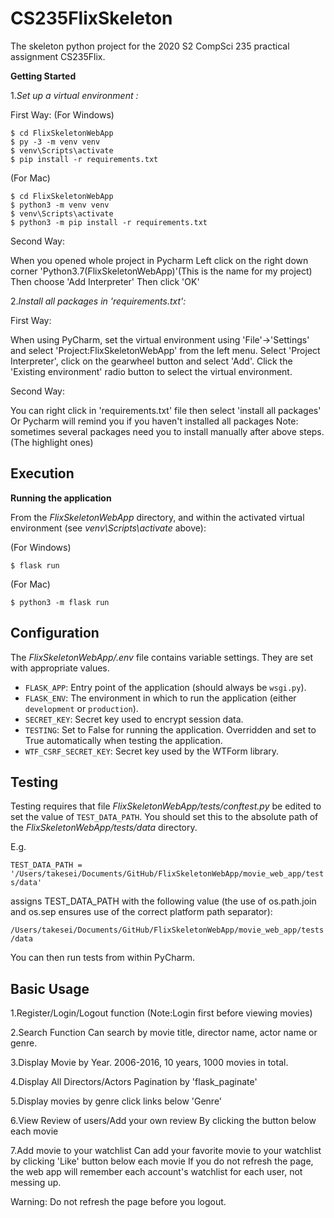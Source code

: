 # CS235FlixSkeleton
The skeleton python project for the 2020 S2 CompSci 235 practical assignment CS235Flix.

**Getting Started**

1._Set up a virtual environment :_ 

First Way:
(For Windows)
```shell
$ cd FlixSkeletonWebApp
$ py -3 -m venv venv
$ venv\Scripts\activate
$ pip install -r requirements.txt
```
(For Mac)
```shell
$ cd FlixSkeletonWebApp
$ python3 -m venv venv
$ venv\Scripts\activate
$ python3 -m pip install -r requirements.txt
```

Second Way:

When you opened whole project in Pycharm
Left click on the right down corner 'Python3.7(FlixSkeletonWebApp)'(This is the name for my project)
Then choose 'Add Interpreter'
Then click 'OK'

2._Install all packages in 'requirements.txt':_

First Way:

When using PyCharm, set the virtual environment using 'File'->'Settings' and select 'Project:FlixSkeletonWebApp' from the left menu. Select 'Project Interpreter', click on the gearwheel button and select 'Add'. Click the 'Existing environment' radio button to select the virtual environment.

Second Way:

You can right click in 'requirements.txt' file then select 'install all packages'
Or Pycharm will remind you if you haven't installed all packages
Note: sometimes several packages need you to install manually after above steps.(The highlight ones)

## Execution

**Running the application**

From the *FlixSkeletonWebApp* directory, and within the activated virtual environment (see *venv\Scripts\activate* above):

(For Windows)
````shell
$ flask run
```` 
(For Mac)
````shell
$ python3 -m flask run
```` 

## Configuration

The *FlixSkeletonWebApp/.env* file contains variable settings. They are set with appropriate values.

* `FLASK_APP`: Entry point of the application (should always be `wsgi.py`).
* `FLASK_ENV`: The environment in which to run the application (either `development` or `production`).
* `SECRET_KEY`: Secret key used to encrypt session data.
* `TESTING`: Set to False for running the application. Overridden and set to True automatically when testing the application.
* `WTF_CSRF_SECRET_KEY`: Secret key used by the WTForm library.


## Testing

Testing requires that file *FlixSkeletonWebApp/tests/conftest.py* be edited to set the value of `TEST_DATA_PATH`. You should set this to the absolute path of the *FlixSkeletonWebApp/tests/data* directory. 

E.g. 

`TEST_DATA_PATH = '/Users/takesei/Documents/GitHub/FlixSkeletonWebApp/movie_web_app/tests/data'`

assigns TEST_DATA_PATH with the following value (the use of os.path.join and os.sep ensures use of the correct platform path separator):

`/Users/takesei/Documents/GitHub/FlixSkeletonWebApp/movie_web_app/tests/data`

You can then run tests from within PyCharm.

 

## Basic Usage
1.Register/Login/Logout function
(Note:Login first before viewing movies)

2.Search Function
Can search by movie title, director name, actor name or genre.

3.Display Movie by Year.
2006-2016, 10 years, 1000 movies in total.

4.Display All Directors/Actors 
Pagination by 'flask_paginate'

5.Display movies by genre
click links below 'Genre'

6.View Review of users/Add your own review
By clicking the button below each movie

7.Add movie to your watchlist
Can add your favorite movie to your watchlist by clicking 'Like' button below each movie
If you do not refresh the page, the web app will remember each account's watchlist for each user, not messing up.

Warning:
Do not refresh the page before you logout.
